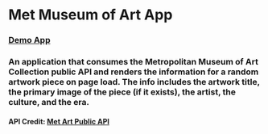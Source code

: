 # Met Museum of Art App

### <a href="https://my-art-app.netlify.app/">Demo App</a>

### An application that consumes the Metropolitan Museum of Art Collection public API and renders the information for a random artwork piece on page load. The info includes the artwork title, the primary image of the piece (if it exists), the artist, the culture, and the era.

#### API Credit: <a href="https://metmuseum.github.io/" target="_blank">Met Art Public API</a>
